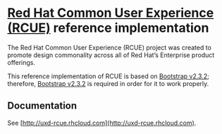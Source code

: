# [Red Hat Common User Experience (RCUE)](http://uxd-rcue.rhcloud.com) reference implementation

The Red Hat Common User Experience (RCUE) project was created to promote design commonality across all of Red Hat’s Enterprise product offerings.

This reference implementation of RCUE is based on [Bootstrap v2.3.2](http://getbootstrap.com/2.3.2/); therefore, [Bootstrap v2.3.2](http://getbootstrap.com/2.3.2/) is required in order for it to work properly.

## Documentation

See [http://uxd-rcue.rhcloud.com](http://uxd-rcue.rhcloud.com).

